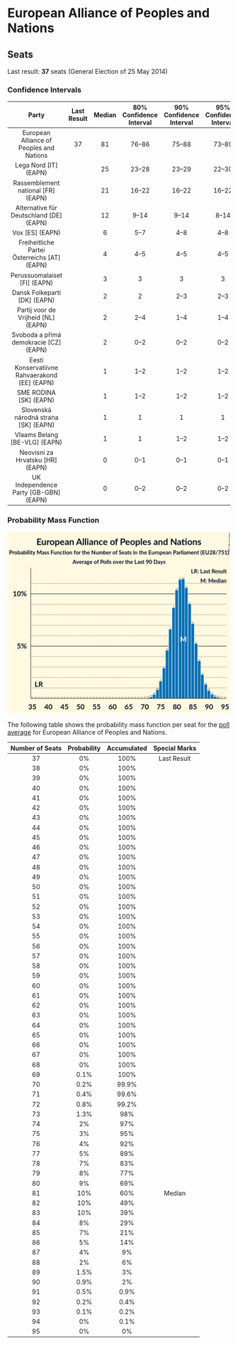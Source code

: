 # European Alliance of Peoples and Nations

## Seats

Last result: **37** seats (General Election of 25 May 2014)

### Confidence Intervals

| Party | Last Result | Median | 80% Confidence Interval | 90% Confidence Interval | 95% Confidence Interval | 99% Confidence Interval |
|:-----:|:-----------:|:------:|:-----------------------:|:-----------------------:|:-----------------------:|:-----------------------:|
| European Alliance of Peoples and Nations | 37 | 81 | 76–86 | 75–88 | 73–89 | 71–91 |
| Lega Nord [IT] (EAPN) | | 25 | 23–28 | 23–29 | 22–30 | 20–31 |
| Rassemblement national [FR] (EAPN) | | 21 | 16–22 | 16–22 | 16–22 | 16–22 |
| Alternative für Deutschland [DE] (EAPN) | | 12 | 9–14 | 9–14 | 8–14 | 8–16 |
| Vox [ES] (EAPN) | | 6 | 5–7 | 4–8 | 4–8 | 4–9 |
| Freiheitliche Partei Österreichs [AT] (EAPN) | | 4 | 4–5 | 4–5 | 4–5 | 3–5 |
| Perussuomalaiset [FI] (EAPN) | | 3 | 3 | 3 | 3 | 3 |
| Dansk Folkeparti [DK] (EAPN) | | 2 | 2 | 2–3 | 2–3 | 2–3 |
| Partij voor de Vrijheid [NL] (EAPN) | | 2 | 2–4 | 1–4 | 1–4 | 1–4 |
| Svoboda a přímá demokracie [CZ] (EAPN) | | 2 | 0–2 | 0–2 | 0–2 | 0–3 |
| Eesti Konservatiivne Rahvaerakond [EE] (EAPN) | | 1 | 1–2 | 1–2 | 1–2 | 0–2 |
| SME RODINA [SK] (EAPN) | | 1 | 1–2 | 1–2 | 1–2 | 1–2 |
| Slovenská národná strana [SK] (EAPN) | | 1 | 1 | 1 | 1 | 1 |
| Vlaams Belang [BE-VLG] (EAPN) | | 1 | 1 | 1–2 | 1–2 | 1–2 |
| Neovisni za Hrvatsku [HR] (EAPN) | | 0 | 0–1 | 0–1 | 0–1 | 0–1 |
| UK Independence Party [GB-GBN] (EAPN) | | 0 | 0–2 | 0–2 | 0–2 | 0–3 |

### Probability Mass Function

![Graph with seats probability mass function not yet produced](average-2019-05-07-seats-pmf-europeanallianceofpeoplesandnations.png "Seats Probability Mass Function")

The following table shows the probability mass function per seat for the [poll average](average-2019-05-07.html) for European Alliance of Peoples and Nations.

| Number of Seats | Probability | Accumulated | Special Marks |
|:---------------:|:-----------:|:-----------:|:-------------:|
| 37 | 0% | 100% | Last Result |
| 38 | 0% | 100% |  |
| 39 | 0% | 100% |  |
| 40 | 0% | 100% |  |
| 41 | 0% | 100% |  |
| 42 | 0% | 100% |  |
| 43 | 0% | 100% |  |
| 44 | 0% | 100% |  |
| 45 | 0% | 100% |  |
| 46 | 0% | 100% |  |
| 47 | 0% | 100% |  |
| 48 | 0% | 100% |  |
| 49 | 0% | 100% |  |
| 50 | 0% | 100% |  |
| 51 | 0% | 100% |  |
| 52 | 0% | 100% |  |
| 53 | 0% | 100% |  |
| 54 | 0% | 100% |  |
| 55 | 0% | 100% |  |
| 56 | 0% | 100% |  |
| 57 | 0% | 100% |  |
| 58 | 0% | 100% |  |
| 59 | 0% | 100% |  |
| 60 | 0% | 100% |  |
| 61 | 0% | 100% |  |
| 62 | 0% | 100% |  |
| 63 | 0% | 100% |  |
| 64 | 0% | 100% |  |
| 65 | 0% | 100% |  |
| 66 | 0% | 100% |  |
| 67 | 0% | 100% |  |
| 68 | 0% | 100% |  |
| 69 | 0.1% | 100% |  |
| 70 | 0.2% | 99.9% |  |
| 71 | 0.4% | 99.6% |  |
| 72 | 0.8% | 99.2% |  |
| 73 | 1.3% | 98% |  |
| 74 | 2% | 97% |  |
| 75 | 3% | 95% |  |
| 76 | 4% | 92% |  |
| 77 | 5% | 89% |  |
| 78 | 7% | 83% |  |
| 79 | 8% | 77% |  |
| 80 | 9% | 69% |  |
| 81 | 10% | 60% | Median |
| 82 | 10% | 49% |  |
| 83 | 10% | 39% |  |
| 84 | 8% | 29% |  |
| 85 | 7% | 21% |  |
| 86 | 5% | 14% |  |
| 87 | 4% | 9% |  |
| 88 | 2% | 6% |  |
| 89 | 1.5% | 3% |  |
| 90 | 0.9% | 2% |  |
| 91 | 0.5% | 0.9% |  |
| 92 | 0.2% | 0.4% |  |
| 93 | 0.1% | 0.2% |  |
| 94 | 0% | 0.1% |  |
| 95 | 0% | 0% |  |


